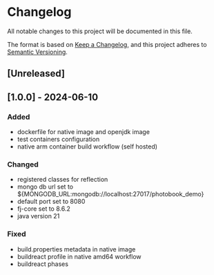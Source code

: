 # Changelog

All notable changes to this project will be documented in this file.

The format is based on [Keep a Changelog](https://keepachangelog.com/en/1.1.0/),
and this project adheres to [Semantic Versioning](https://semver.org/spec/v2.0.0.html).

## [Unreleased]

## [1.0.0] - 2024-06-10

### Added

- dockerfile for native image and openjdk image
- test containers configuration
- native arm container build workflow (self hosted)

### Changed

- registered classes for reflection
- mongo db url set to ${MONGODB_URL:mongodb://localhost:27017/photobook_demo}
- default port set to 8080
- fj-core set to 8.6.2
- java version 21

### Fixed

- build.properties metadata in native image
- buildreact profile in native amd64 workflow
- buildreact phases
